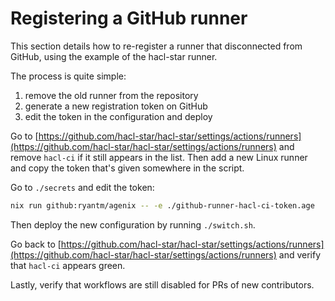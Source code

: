 # Registering a GitHub runner

This section details how to re-register a runner that disconnected from GitHub,
using the example of the hacl-star runner.

The process is quite simple:
1. remove the old runner from the repository
2. generate a new registration token on GitHub
3. edit the token in the configuration and deploy

Go to
[https://github.com/hacl-star/hacl-star/settings/actions/runners](https://github.com/hacl-star/hacl-star/settings/actions/runners)
and remove `hacl-ci` if it still appears in the list. Then add a new Linux
runner and copy the token that's given somewhere in the script.

Go to `./secrets` and edit the token:

```bash
nix run github:ryantm/agenix -- -e ./github-runner-hacl-ci-token.age
```

Then deploy the new configuration by running `./switch.sh`.

Go back to
[https://github.com/hacl-star/hacl-star/settings/actions/runners](https://github.com/hacl-star/hacl-star/settings/actions/runners)
and verify that `hacl-ci` appears green.

Lastly, verify that workflows are still disabled for PRs of new contributors.
